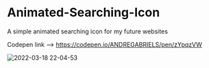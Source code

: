 # Animated-Searching-Icon
A simple animated searching icon for my future websites 

Codepen link --> https://codepen.io/ANDREGABRIELS/pen/zYpqzVW

![2022-03-18 22-04-53](https://user-images.githubusercontent.com/60861872/159100873-521ede1a-39ca-4d14-b577-9fea95b9c91a.gif)
